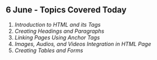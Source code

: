 ## 6 June - Topics Covered Today

1. *Introduction to HTML and its Tags*
2. *Creating Headings and Paragraphs*
3. *Linking Pages Using Anchor Tags*
4. *Images, Audios, and Videos Integration in HTML Page*
5. *Creating Tables and Forms*
